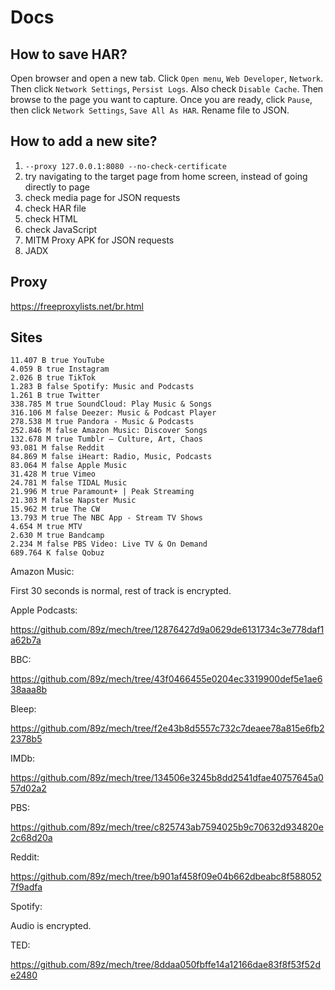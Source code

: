 # Docs

## How to save HAR?

Open browser and open a new tab. Click `Open menu`, `Web Developer`, `Network`.
Then click `Network Settings`, `Persist Logs`. Also check `Disable Cache`. Then
browse to the page you want to capture. Once you are ready, click `Pause`, then
click `Network Settings`, `Save All As HAR`. Rename file to JSON.

## How to add a new site?

1. `--proxy 127.0.0.1:8080 --no-check-certificate`
2. try navigating to the target page from home screen, instead of going directly
   to page
3. check media page for JSON requests
4. check HAR file
5. check HTML
6. check JavaScript
7. MITM Proxy APK for JSON requests
8. JADX

## Proxy

https://freeproxylists.net/br.html

## Sites

~~~
11.407 B true YouTube
4.059 B true Instagram
2.026 B true TikTok
1.283 B false Spotify: Music and Podcasts
1.261 B true Twitter
338.785 M true SoundCloud: Play Music & Songs
316.106 M false Deezer: Music & Podcast Player
278.538 M true Pandora - Music & Podcasts
252.846 M false Amazon Music: Discover Songs
132.678 M true Tumblr – Culture, Art, Chaos
93.081 M false Reddit
84.869 M false iHeart: Radio, Music, Podcasts
83.064 M false Apple Music
31.428 M true Vimeo
24.781 M false TIDAL Music
21.996 M true Paramount+ | Peak Streaming
21.303 M false Napster Music
15.962 M true The CW
13.793 M true The NBC App - Stream TV Shows
4.654 M true MTV
2.630 M true Bandcamp
2.234 M false PBS Video: Live TV & On Demand
689.764 K false Qobuz
~~~

Amazon Music:

First 30 seconds is normal, rest of track is encrypted.

Apple Podcasts:

https://github.com/89z/mech/tree/12876427d9a0629de6131734c3e778daf1a62b7a

BBC:

https://github.com/89z/mech/tree/43f0466455e0204ec3319900def5e1ae638aaa8b

Bleep:

https://github.com/89z/mech/tree/f2e43b8d5557c732c7deaee78a815e6fb22378b5

IMDb:

https://github.com/89z/mech/tree/134506e3245b8dd2541dfae40757645a057d02a2

PBS:

https://github.com/89z/mech/tree/c825743ab7594025b9c70632d934820e2c68d20a

Reddit:

https://github.com/89z/mech/tree/b901af458f09e04b662dbeabc8f5880527f9adfa

Spotify:

Audio is encrypted.

TED:

https://github.com/89z/mech/tree/8ddaa050fbffe14a12166dae83f8f53f52de2480
